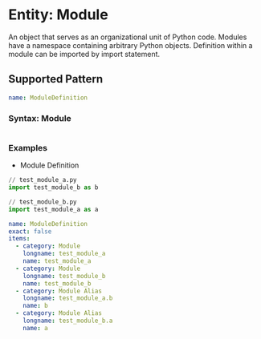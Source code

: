 # Entity: Module
An object that serves as an organizational unit of Python code. Modules have a namespace containing arbitrary Python objects. Definition within a module can be imported by import statement.

## Supported Pattern
```yaml
name: ModuleDefinition
```

### Syntax: Module
```
```

### Examples

- Module Definition
```python
// test_module_a.py
import test_module_b as b
```
```python
// test_module_b.py
import test_module_a as a
```

```yaml
name: ModuleDefinition
exact: false
items:
  - category: Module
    longname: test_module_a
    name: test_module_a
  - category: Module
    longname: test_module_b
    name: test_module_b
  - category: Module Alias
    longname: test_module_a.b
    name: b
  - category: Module Alias
    longname: test_module_b.a
    name: a
```